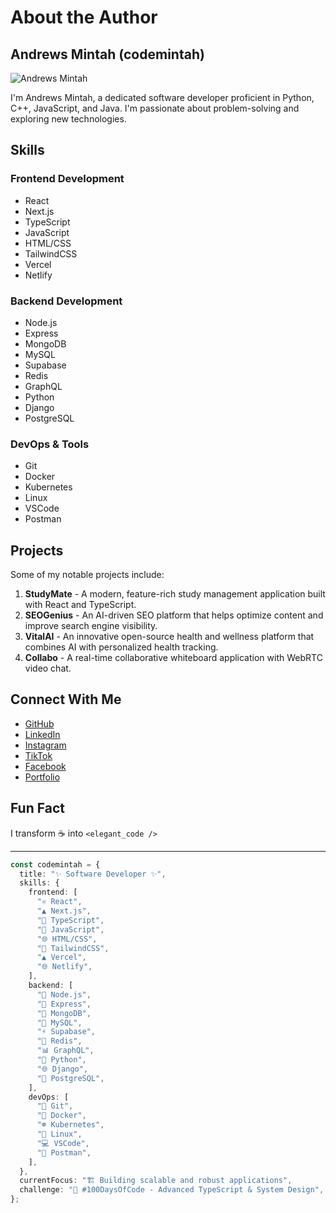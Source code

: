 # About the Author

## Andrews Mintah (codemintah)

![Andrews Mintah](https://github.com/mintahandrews.png)

I'm Andrews Mintah, a dedicated software developer proficient in Python, C++, JavaScript, and Java. I'm passionate about problem-solving and exploring new technologies.

## Skills

### Frontend Development

- React
- Next.js
- TypeScript
- JavaScript
- HTML/CSS
- TailwindCSS
- Vercel
- Netlify

### Backend Development

- Node.js
- Express
- MongoDB
- MySQL
- Supabase
- Redis
- GraphQL
- Python
- Django
- PostgreSQL

### DevOps & Tools

- Git
- Docker
- Kubernetes
- Linux
- VSCode
- Postman

## Projects

Some of my notable projects include:

1. **StudyMate** - A modern, feature-rich study management application built with React and TypeScript.
2. **SEOGenius** - An AI-driven SEO platform that helps optimize content and improve search engine visibility.
3. **VitalAI** - An innovative open-source health and wellness platform that combines AI with personalized health tracking.
4. **Collabo** - A real-time collaborative whiteboard application with WebRTC video chat.

## Connect With Me

- [GitHub](https://github.com/mintahandrews)
- [LinkedIn](https://www.linkedin.com/in/mintah-andrews/)
- [Instagram](https://www.instagram.com/mintah_andrews/)
- [TikTok](https://www.tiktok.com/@codemintah)
- [Facebook](https://web.facebook.com/andrews.mintah.37)
- [Portfolio](https://codemintah.netlify.app)

## Fun Fact

I transform ☕️ into `<elegant_code />`

---

```typescript
const codemintah = {
  title: "✨ Software Developer ✨",
  skills: {
    frontend: [
      "⚛️ React",
      "▲ Next.js",
      "💪 TypeScript",
      "💛 JavaScript",
      "🌐 HTML/CSS",
      "🎨 TailwindCSS",
      "▲ Vercel",
      "🌐 Netlify",
    ],
    backend: [
      "💚 Node.js",
      "🚂 Express",
      "🍃 MongoDB",
      "🐬 MySQL",
      "⚡ Supabase",
      "🔴 Redis",
      "📊 GraphQL",
      "🐍 Python",
      "🌐 Django",
      "🐘 PostgreSQL",
    ],
    devOps: [
      "🐙 Git",
      "🐳 Docker",
      "☸️ Kubernetes",
      "🐧 Linux",
      "💻 VSCode",
      "🔄 Postman",
    ],
  },
  currentFocus: "🏗️ Building scalable and robust applications",
  challenge: "🚀 #100DaysOfCode - Advanced TypeScript & System Design",
};
```
